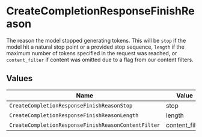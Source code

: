 # CreateCompletionResponseFinishReason

The reason the model stopped generating tokens. This will be `stop` if the model hit a natural stop point or a provided stop sequence,
`length` if the maximum number of tokens specified in the request was reached,
or `content_filter` if content was omitted due to a flag from our content filters.



## Values

| Name                                                | Value                                               |
| --------------------------------------------------- | --------------------------------------------------- |
| `CreateCompletionResponseFinishReasonStop`          | stop                                                |
| `CreateCompletionResponseFinishReasonLength`        | length                                              |
| `CreateCompletionResponseFinishReasonContentFilter` | content_filter                                      |